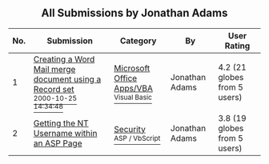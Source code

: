 ﻿<div align="center">

## All Submissions by Jonathan Adams

</div>

No.  | Submission | Category | By   | User Rating
---- | ---------- | -------- | ---- | -----------
1 | [Creating a Word Mail merge document using a  Record set<br /><sup>2000-10-25 14:34:48</sup>](https://github.com/Planet-Source-Code/jonathan-adams-creating-a-word-mail-merge-document-using-a-record-set__1-36061) | [Microsoft Office Apps/VBA<br /><sup>Visual Basic</sup>](../ByCategory/microsoft-office-apps-vba__1-42.md) | Jonathan Adams | 4.2 (21 globes from 5 users)
2 | [Getting the NT Username within an ASP Page<br />](https://github.com/Planet-Source-Code/jonathan-adams-getting-the-nt-username-within-an-asp-page__4-7250) | [Security<br /><sup>ASP / VbScript</sup>](../ByCategory/security__4-14.md) | Jonathan Adams | 3.8 (19 globes from 5 users)
